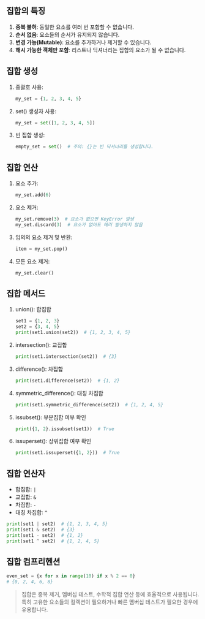 ## 집합의 특징

1. **중복 불허**: 동일한 요소를 여러 번 포함할 수 없습니다.
2. **순서 없음**: 요소들의 순서가 유지되지 않습니다.
3. **변경 가능(Mutable)**: 요소를 추가하거나 제거할 수 있습니다.
4. **해시 가능한 객체만 포함**: 리스트나 딕셔너리는 집합의 요소가 될 수 없습니다.

## 집합 생성

1. 중괄호 사용:
   ```python
   my_set = {1, 2, 3, 4, 5}
   ```

2. set() 생성자 사용:
   ```python
   my_set = set([1, 2, 3, 4, 5])
   ```

3. 빈 집합 생성:
   ```python
   empty_set = set()  # 주의: {}는 빈 딕셔너리를 생성합니다.
   ```

## 집합 연산

1. 요소 추가:
   ```python
   my_set.add(6)
   ```

2. 요소 제거:
   ```python
   my_set.remove(3)  # 요소가 없으면 KeyError 발생
   my_set.discard(3)  # 요소가 없어도 에러 발생하지 않음
   ```

3. 임의의 요소 제거 및 반환:
   ```python
   item = my_set.pop()
   ```

4. 모든 요소 제거:
   ```python
   my_set.clear()
   ```

## 집합 메서드

1. union(): 합집합
   ```python
   set1 = {1, 2, 3}
   set2 = {3, 4, 5}
   print(set1.union(set2))  # {1, 2, 3, 4, 5}
   ```

2. intersection(): 교집합
   ```python
   print(set1.intersection(set2))  # {3}
   ```

3. difference(): 차집합
   ```python
   print(set1.difference(set2))  # {1, 2}
   ```

4. symmetric_difference(): 대칭 차집합
   ```python
   print(set1.symmetric_difference(set2))  # {1, 2, 4, 5}
   ```

5. issubset(): 부분집합 여부 확인
   ```python
   print({1, 2}.issubset(set1))  # True
   ```

6. issuperset(): 상위집합 여부 확인
   ```python
   print(set1.issuperset({1, 2}))  # True
   ```

## 집합 연산자

- 합집합: `|`
- 교집합: `&`
- 차집합: `-`
- 대칭 차집합: `^`

```python
print(set1 | set2)  # {1, 2, 3, 4, 5}
print(set1 & set2)  # {3}
print(set1 - set2)  # {1, 2}
print(set1 ^ set2)  # {1, 2, 4, 5}
```

## 집합 컴프리헨션

```python
even_set = {x for x in range(10) if x % 2 == 0}
# {0, 2, 4, 6, 8}
```

>집합은 중복 제거, 멤버십 테스트, 수학적 집합 연산 등에 효율적으로 사용됩니다. 특히 고유한 요소들의 컬렉션이 필요하거나 빠른 멤버십 테스트가 필요한 경우에 유용합니다.

